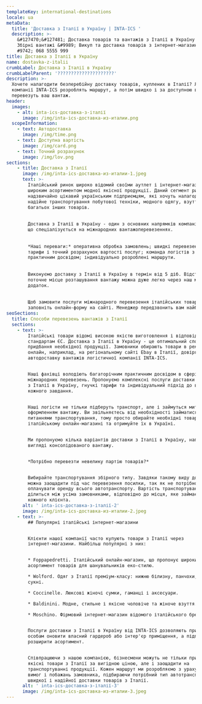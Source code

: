 ```yaml
---
templateKey: international-destinations
locale: ua
metaData:
  title: 'Доставка з Італії в Україну | INTA-ICS '
  description: >-
    &#127470;&#127481; Доставка товарів та вантажів з Італії в Україну &#9989;
    Збірні вантажі &#9989; Викуп та доставка товарів з інтернет-магазинів &
    #9742; 068 5555 999
title: Доставка з Італії в Україну
name: dostavka-z-italii
crumbLabel: Доставка з Італії в Україну
crumbLabelParent: '?????????????????????'
description: >-
  Хочете налагодити безперебійну доставку товарів, куплених в Італії? Логісти
  компанії INTA-ICS розроблять маршрут, а потім швидко і за доступною вартістю
  перевезуть ваш вантаж.
header:
  images:
    - alt: inta-ics-доставка-з-італії
      image: /img/inta-ics-доставка-из-италии.png
  scopeInformation:
    - text: Автодоставка
      image: /img/time.png
    - text: Доступна вартість
      image: /img/card.png
    - text: Точний розрахунок
      image: /img/lov.png
sections:
    - title: Доставка з Італії
      image: /img/inta-ics-доставка-из-италии-1.jpeg
      text: >-
        Італійський ринок широко відомий своїми аутлет і інтернет-магазинами з
        широким асортиментом модної якісної продукції. Даний сегмент ринку
        надзвичайно цікавий українським підприємцям, які хочуть налагодити швидке і
        надійне транспортування побутової техніки, модного одягу, взуття, сумок та
        багатьох інших товарів.
    
    
        Доставка з Італії в Україну - один з основних напрямків компанії INTA-ICS,
        що спеціалізується на міжнародних вантажоперевезеннях.
    
    
        *Наші переваги:* оперативна обробка замовлень; швидкі перевезення; гнучкі
        тарифи і точний розрахунок вартості послуг; команда логістів з багаторічним
        практичним досвідом; індивідуально розроблені маршрути.
    
    
        Виконуємо доставку з Італії в Україну в термін від 5 діб. Відстежувати
        поточне місце розташування вантажу можна дуже легко через наш мобільний
        додаток.
    
    
        Щоб замовити послуги міжнародного перевезення італійських товарів в Україну,
        заповніть онлайн-форму на сайті. Менеджер передзвонить вам найближчим часом.
seoSections:
  title: Способи перевезень вантажів з Італії
  sections:
    - text: >-
        Італійські товари відомі високою якістю виготовлення і відповідністю
        стандартам ЄС. Доставка з Італії в Україну - це оптимальний спосіб
        придбання необхідної продукції. Замовники обирають товари в режимі
        онлайн, наприклад, на регіональному сайті Ebay в Італії, довіряючи
        автодоставку вантажів логістичної компанії INTA-ICS.


        Наші фахівці володіють багаторічним практичним досвідом в сфері
        міжнародних перевезень. Пропонуємо комплексні послуги доставки вантажів
        з Італії в Україну, гнучкі тарифи та індивідуальний підхід до вирішення
        кожного завдання.


        Наші логісти не тільки підберуть транспорт, але і займуться митним
        оформленням вантажу. Ви звільняєтесь від необхідності займатися
        питаннями транспортування, тому просто обирайте необхідні товари в
        італійському онлайн-магазині та отримуйте їх в Україні.


        Ми пропонуємо кілька варіантів доставки з Італії в Україну, наприклад, у
        вигляді консолідованого вантажу.


        *Потрібно перевезти невелику партію товарів?* 


        Вибирайте транспортування збірного типу. Завдяки такому виду доставки
        можна заощадити під час перевезення посилки, так як не потрібно
        оплачувати оренду всього автотранспорту. Вартість транспортування
        ділиться між усіма замовниками, відповідно до місця, яке займає вантаж
        кожного клієнта.
      alt: ' inta-ics-доставка-з-італії-2'
      image: /img/inta-ics-доставка-из-италии-2.jpeg
    - text: >-
        ## Популярні італійські інтернет-магазини


        Клієнти нашої компанії часто купують товари з Італії через
        інтернет-магазини. Найбільш популярні з них:


        * Foppapedretti. Італійський онлайн-магазин, що пропонує широкий
        асортимент товарів для шанувальників еко-стилю.

        * Wolford. Одяг з Італії преміум-класу: нижню білизну, панчохи, легінси,
        сукні.

        * Coccinelle. Люксові жіночі сумки, гаманці і аксесуари.

        * Baldinini. Модне, стильне і якісне чоловіче та жіноче взуття.

        * Moschino. Фірмовий інтернет-магазин відомого італійського бренду.


        Послуги доставки з Італії в Україну від INTA-ICS дозволяють приватним
        особам оновити власний гардероб або інтер'єр приміщення, а підприємцям -
        розширити асортимент.


        Співпрацюючи з нашою компанією, бізнесмени можуть не тільки придбати
        якісні товари з Італії за вигідною ціною, але і заощадити на
        транспортуванні продукції. Кожен маршрут ми розробляємо з урахуванням
        вимог і побажань замовника, підбираючи потрібний тип автотранспорту для
        швидкої і надійної доставки товарів з Італії.
      alt: ' inta-ics-доставка-з-італії-3'
      image: /img/inta-ics-доставка-из-италии-3.jpeg
---
```

